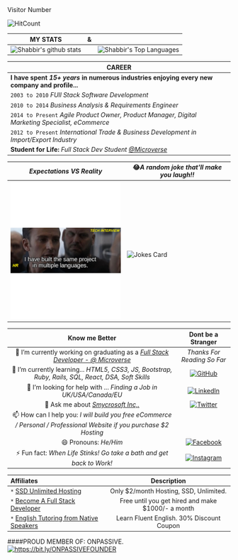 <!--
**smy5152/smy5152** is a ✨ _special_ ✨ repository because its `README.md` (this file) appears on your GitHub profile.
--> Visitor Number
![HitCount](http://hits.dwyl.com/smy5152/smy5152.svg)

|MY STATS|&||
| ----- |---|---|
| ![Shabbir's github stats](https://github-readme-stats.vercel.app/api?username=smy5152&theme=solarized-light&show_icons=true&text_color=black)|<span style="background:black;"></span>|![Shabbir's Top Languages](https://github-readme-stats.vercel.app/api/top-langs/?username=smy5152&theme=dark)|

| CAREER |
|---|
|**I have spent *15+ years* in numerous industries enjoying every new company and profile...**|
|`2003 to 2010` *FUll Stack Software Development* |
|`2010 to 2014` *Business Analysis & Requirements Engineer* |
|`2014 to Present` *Agile Product Owner, Product Manager, Digital Marketing Specialist, eCommerce*|
|`2012 to Present` *International Trade & Business Development in Import/Export Industry*|
|**Student for Life:** *Full Stack Dev Student [@Microverse](http://bit.ly/fullstackdev-free)*|

|*Expectations VS Reality*|😂*A random joke that'll make you laugh!!*|
|---------|---|
|<img src="Webp.net-gifmaker.gif" alt="Welcome!" width="300"/>| <br/>![Jokes Card](https://readme-jokes.vercel.app/api)|


|**Know me Better**|**Dont be a Stranger**|
|:---:|:---:|
|🔭 I’m currently working on graduating as a [*Full Stack Developer - @ Microverse*](http://bit.ly/fullstackdev-free)|*Thanks For Reading So Far*|
|🌱 I’m currently learning... _HTML5, CSS3, JS, Bootstrap, Ruby, Rails, SQL, React, DSA, Soft Skills_|<a href="https://github.com/smy5152" target="_blank"><img alt="GitHub" src="https://img.shields.io/github/followers/smy5152?style=social"></a>|
|🤔 I’m looking for help with ... _Finding a Job in UK/USA/Canada/EU_|<a href="https://www.linkedin.com/in/shabbirmyamani" target="_blank"><img src="https://img.shields.io/badge/LinkedIn-%230077B5.svg?&style=flat-square&logo=linkedin&logoColor=white" alt="LinkedIn"></a>|
|💬 Ask me about _[Smycrosoft Inc,.](https://Smycrosoft.com)_ |<a href="https://www.twitter.com/smymisr" target="_blank"><img alt="Twitter" src="https://img.shields.io/twitter/follow/smymisr?style=social"></a>|
|📫 How can I help you: _I will build you free eCommerce / Personal / Professional Website if you purchase $2 Hosting_||
|😄 Pronouns: _He/Him_|<a href="https://www.facebook.com/smymisr" target="_blank"><img src="https://img.shields.io/badge/Facebook-%231877F2.svg?&style=flat-square&logo=facebook&logoColor=white" alt="Facebook"></a>|
⚡ Fun fact: _When Life Stinks! Go take a bath and get back to Work!_|<a href="https://www.instagram.com/smy_misr" target="_blank"><img src="https://img.shields.io/badge/Instagram-%23E4405F.svg?&style=flat-square&logo=instagram&logoColor=white" alt="Instagram"></a>|

| **Affiliates**| **Description** |
| :------ | :---: |
|`*` <a href="https://bit.ly/smyhost" target=_blank alt="SSD Unlimited Hosting">SSD Unlimited Hosting</a>|Only $2/month Hosting, SSD, Unlimited.|
|`*` <a href="https://bit.ly/fullstackdev-free" target=_blank alt="Full Stack Developer">Become A Full Stack Developer</a>|Free until you get hired and make $1000/- a month|
|`*` <a href="https://bit.ly/english-tutors-experts" target=_blank alt="English Fluency">English Tutoring from Native Speakers</a>|Learn Fluent English. 30% Discount Coupon|

####PROUD MEMBER OF: ONPASSIVE.
<a href="https://bit.ly/ONPASSIVEFOUNDER" target="_blank"><img style="width:100px; height:20px;" src="https://gofounders.net/assests/meterial/assets/images/logo.png" alt="https://bit.ly/ONPASSIVEFOUNDER"></a>
